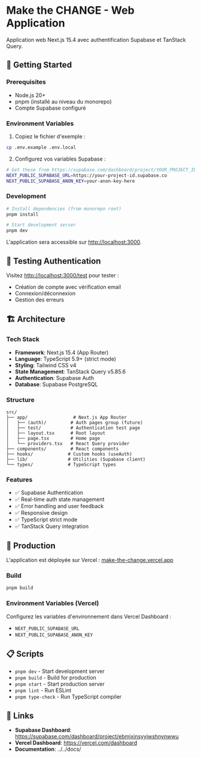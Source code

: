 # Make the CHANGE - Web Application

Application web Next.js 15.4 avec authentification Supabase et TanStack Query.

## 🚀 Getting Started

### Prerequisites
- Node.js 20+
- pnpm (installé au niveau du monorepo)
- Compte Supabase configuré

### Environment Variables

1. Copiez le fichier d'exemple :
```bash
cp .env.example .env.local
```

2. Configurez vos variables Supabase :
```bash
# Get these from https://supabase.com/dashboard/project/YOUR_PROJECT_ID/settings/api
NEXT_PUBLIC_SUPABASE_URL=https://your-project-id.supabase.co
NEXT_PUBLIC_SUPABASE_ANON_KEY=your-anon-key-here
```

### Development

```bash
# Install dependencies (from monorepo root)
pnpm install

# Start development server
pnpm dev
```

L'application sera accessible sur [http://localhost:3000](http://localhost:3000).

## 🧪 Testing Authentication

Visitez [http://localhost:3000/test](http://localhost:3000/test) pour tester :
- Création de compte avec vérification email
- Connexion/déconnexion
- Gestion des erreurs

## 🏗️ Architecture

### Tech Stack
- **Framework**: Next.js 15.4 (App Router)
- **Language**: TypeScript 5.9+ (strict mode)
- **Styling**: Tailwind CSS v4
- **State Management**: TanStack Query v5.85.6
- **Authentication**: Supabase Auth
- **Database**: Supabase PostgreSQL

### Structure
```
src/
├── app/                 # Next.js App Router
│   ├── (auth)/         # Auth pages group (future)
│   ├── test/           # Authentication test page
│   ├── layout.tsx      # Root layout
│   ├── page.tsx        # Home page
│   └── providers.tsx   # React Query provider
├── components/         # React components
├── hooks/             # Custom hooks (useAuth)
├── lib/               # Utilities (Supabase client)
└── types/             # TypeScript types
```

### Features
- ✅ Supabase Authentication
- ✅ Real-time auth state management
- ✅ Error handling and user feedback
- ✅ Responsive design
- ✅ TypeScript strict mode
- ✅ TanStack Query integration

## 🚀 Production

L'application est déployée sur Vercel : [make-the-change.vercel.app](https://make-the-change.vercel.app)

### Build
```bash
pnpm build
```

### Environment Variables (Vercel)
Configurez les variables d'environnement dans Vercel Dashboard :
- `NEXT_PUBLIC_SUPABASE_URL`
- `NEXT_PUBLIC_SUPABASE_ANON_KEY`

## 📋 Scripts

- `pnpm dev` - Start development server
- `pnpm build` - Build for production
- `pnpm start` - Start production server
- `pnpm lint` - Run ESLint
- `pnpm type-check` - Run TypeScript compiler

## 🔗 Links

- **Supabase Dashboard**: https://supabase.com/dashboard/project/ebmjxinsyyjwshnynwwu
- **Vercel Dashboard**: https://vercel.com/dashboard
- **Documentation**: ../../docs/


